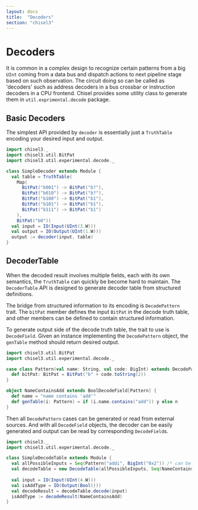```yaml
---
layout: docs
title:  "Decoders"
section: "chisel3"
---
```


# Decoders

It is common in a complex design to recognize certain patterns from a big `UInt` coming from a data bus and dispatch
actions to next pipeline stage based on such observation. The circuit doing so can be called as 'decoders' such as
address decoders in a bus crossbar or instruction decoders in a CPU frontend. Chisel provides some utility class to
generate them in `util.exprimental.decode` package.

## Basic Decoders
The simplest API provided by `decoder` is essentially just a `TruthTable` encoding your desired input and output.
```scala mdoc:silent
import chisel3._
import chisel3.util.BitPat
import chisel3.util.experimental.decode._

class SimpleDecoder extends Module {
  val table = TruthTable(
    Map(
      BitPat("b001") -> BitPat("b?"),
      BitPat("b010") -> BitPat("b?"),
      BitPat("b100") -> BitPat("b1"),
      BitPat("b101") -> BitPat("b1"),
      BitPat("b111") -> BitPat("b1")
    ),
    BitPat("b0"))
  val input = IO(Input(UInt(3.W)))
  val output = IO(Output(UInt(1.W)))
  output := decoder(input, table)
}
```

## DecoderTable
When the decoded result involves multiple fields, each with its own semantics, the `TruthTable` can quickly be become
hard to maintain. The `DecoderTable` API is designed to generate decoder table from structured definitions.

The bridge from structured information to its encoding is `DecodePattern` trait. The `bitPat` member defines the input
`BitPat` in the decode truth table, and other members can be defined to contain structured information.

To generate output side of the decode truth table, the trait to use is `DecodeField`. Given an instance implementing the
`DecodePattern` object, the `genTable` method should return desired output.

```scala mdoc:silent
import chisel3.util.BitPat
import chisel3.util.experimental.decode._

case class Pattern(val name: String, val code: BigInt) extends DecodePattern {
  def bitPat: BitPat = BitPat("b" + code.toString(2))
}

object NameContainsAdd extends BoolDecodeField[Pattern] {
  def name = "name contains 'add'"
  def genTable(i: Pattern) = if (i.name.contains("add")) y else n
}
```

Then all `DecodePattern` cases can be generated or read from external sources. And with all `DecodeField` objects, the
decoder can be easily generated and output can be read by corresponding `DecodeField`s.
```scala mdoc:silent
import chisel3._
import chisel3.util.experimental.decode._

class SimpleDecodeTable extends Module {
  val allPossibleInputs = Seq(Pattern("addi", BigInt("0x2")) /* can be generated */)
  val decodeTable = new DecodeTable(allPossibleInputs, Seq(NameContainsAdd))
  
  val input = IO(Input(UInt(4.W)))
  val isAddType = IO(Output(Bool()))
  val decodeResult = decodeTable.decode(input)
  isAddType := decodeResult(NameContainsAdd)
}
```
